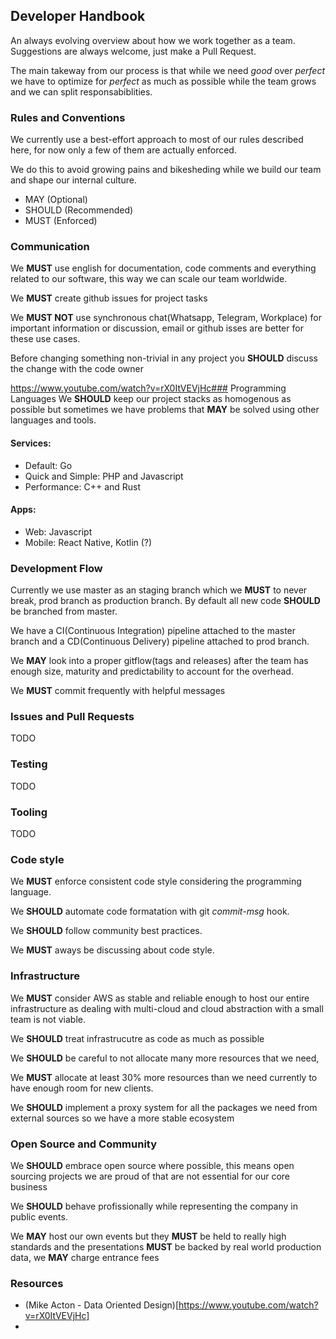 ## Developer Handbook
An always evolving overview about how we work together as a team. Suggestions are always welcome, just make a Pull Request.

The main takeway from our process is that while we need *good* over *perfect* we have to optimize for *perfect* as much as possible while the team grows and we can split responsabiblities.


### Rules and Conventions
We currently use a best-effort approach to most of our rules described here, for now only a few of them are actually enforced.

We do this to avoid growing pains and bikesheding while we build our team and shape our internal culture.

- MAY (Optional)
- SHOULD (Recommended)
- MUST (Enforced)

### Communication
We **MUST** use english for documentation, code comments and everything related to our software, this way we can scale our team worldwide.

We **MUST** create github issues for project tasks

We **MUST NOT** use synchronous chat(Whatsapp, Telegram, Workplace) for important information or discussion, email or github isses are better for these use cases.

Before changing something non-trivial in any project you **SHOULD** discuss the change with the code owner

https://www.youtube.com/watch?v=rX0ItVEVjHc### Programming Languages
We **SHOULD** keep our project stacks as homogenous as possible but sometimes we have problems that **MAY** be solved using other languages and tools.

#### Services:
- Default: Go
- Quick and Simple: PHP and Javascript
- Performance: C++ and Rust

#### Apps:
- Web: Javascript
- Mobile: React Native, Kotlin (?)

### Development Flow
Currently we use master as an staging branch which we **MUST** to never break, prod branch as production branch. By default all new code **SHOULD** be branched from master.

We have a CI(Continuous Integration) pipeline attached to the master branch and a CD(Continuous Delivery) pipeline attached to prod branch.

We **MAY** look into a proper gitflow(tags and releases) after the team has enough size, maturity and predictability to account for the overhead.

We **MUST** commit frequently with helpful messages

### Issues and Pull Requests
TODO

### Testing
TODO

### Tooling
TODO

### Code style

We **MUST** enforce consistent code style considering the programming language.

We **SHOULD** automate code formatation with git *commit-msg* hook.

We **SHOULD** follow community best practices.

We **MUST** aways be discussing about code style.

### Infrastructure

We **MUST** consider AWS as stable and reliable enough to host our entire infrastructure as dealing with multi-cloud and cloud abstraction with a small team is not viable.

We **SHOULD** treat infrastrucutre as code as much as possible

We **SHOULD** be careful to not allocate many more resources that we need,

We **MUST** allocate at least 30% more resources than we need currently to have enough room for new clients.

We **SHOULD** implement a proxy system for all the packages we need from external sources so we have a more stable ecosystem

### Open Source and Community

We **SHOULD** embrace open source where possible, this means open sourcing projects we are proud of that are not essential for our core business

We **SHOULD** behave profissionally while representing the company in public events.

We **MAY** host our own events but they **MUST** be held to really high standards and the presentations **MUST** be backed by real world production data, we **MAY** charge entrance fees

### Resources
- (Mike Acton - Data Oriented Design)[https://www.youtube.com/watch?v=rX0ItVEVjHc]
- 
